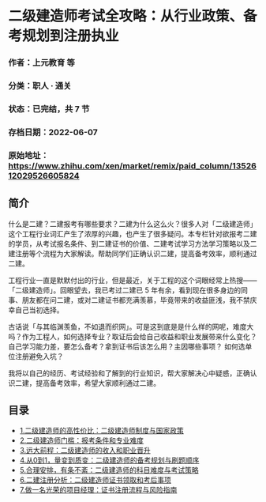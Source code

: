 # 二级建造师考试全攻略：从行业政策、备考规划到注册执业

### 作者：上元教育 等

### 分类：职人 · 通关

### 状态：已完结，共 7 节

### 存档日期：2022-06-07

### 原始地址：https://www.zhihu.com/xen/market/remix/paid_column/1352612029526605824


## 简介
什么是二建？二建报考有哪些要求？二建为什么这么火？很多人对「二级建造师」这个工程行业词汇产生了浓厚的兴趣，也产生了很多疑问。本专栏针对欲报考二建的学员，从考试报名条件、到二建证书的价值、二建考试学习方法学习策略以及二建注册等个流程为大家解读。帮助同学们正确认识二建，提高备考效率，顺利通过二建。


工程行业一直是默默付出的行业，但是最近，关于工程的这个词眼经常上热搜——「二级建造师」。回眼望去，我已考过二建已 5 年有余，看到现在很多身边的同事、朋友都在问二建，或对二建证书都充满羡慕，毕竟带来的收益匪浅，我不禁庆幸自己当初选择。


古话说「与其临渊羡鱼，不如退而织网」。可是这到底是是什么样的网呢，难度大吗？作为工程人，如何选择专业？取证后会给自己收益和职业发展带来什么变化？自己学习能力差，要怎么备考？拿到证书后该怎么用？主因哪些事项？ 如何选单位注册避免入坑？


我将以自己的经历、考试经验和了解到的行业知识，帮大家解决心中疑惑，正确认识二建，提高备考效率，希望大家顺利通过二建。




## 目录
- [1.二级建造师的高性价比：二级建造师制度与国家政策](1.二级建造师的高性价比：二级建造师制度与国家政策.md)<!-- 2021-03-11 02:31 -->
- [2.二级建造师门槛：报考条件和专业难度](2.二级建造师门槛：报考条件和专业难度.md)<!-- 2021-03-09 09:57 -->
- [3.远大前程：二级建造师的收入和职业晋升](3.远大前程：二级建造师的收入和职业晋升.md)<!-- 2021-03-11 08:28 -->
- [4.从0到1，量变到质变：二级建造师的备考规划与刷题顺序](4.从0到1，量变到质变：二级建造师的备考规划与刷题顺序.md)<!-- 2021-03-17 02:57 -->
- [5.合理安排，有条不紊：二级建造师的科目难度与考试策略](5.合理安排，有条不紊：二级建造师的科目难度与考试策略.md)<!-- 2021-03-17 03:21 -->
- [6.二建注册分析：二级建造师证书领取和考后事项](6.二建注册分析：二级建造师证书领取和考后事项.md)<!-- 2021-03-29 04:07 -->
- [7.做一名光荣的项目经理：证书注册流程与风险指南](7.做一名光荣的项目经理：证书注册流程与风险指南.md)<!-- 2021-03-29 04:22 -->